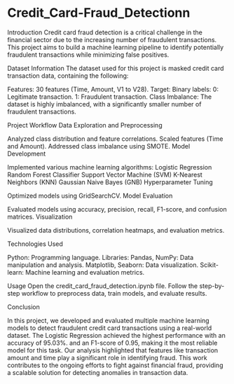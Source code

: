 # Credit_Card-Fraud_Detectionn
Introduction
Credit card fraud detection is a critical challenge in the financial sector due to the increasing number of fraudulent transactions. This project aims to build a machine learning pipeline to identify potentially fraudulent transactions while minimizing false positives.

Dataset Information
The dataset used for this project is masked credit card transaction data, containing the following:

Features: 30 features (Time, Amount, V1 to V28).
Target: Binary labels:
0: Legitimate transaction.
1: Fraudulent transaction.
Class Imbalance: The dataset is highly imbalanced, with a significantly smaller number of fraudulent transactions.

Project Workflow
Data Exploration and Preprocessing

Analyzed class distribution and feature correlations.
Scaled features (Time and Amount).
Addressed class imbalance using SMOTE.
Model Development

Implemented various machine learning algorithms:
Logistic Regression
Random Forest Classifier
Support Vector Machine (SVM)
K-Nearest Neighbors (KNN)
Gaussian Naive Bayes (GNB)
Hyperparameter Tuning

Optimized models using GridSearchCV.
Model Evaluation

Evaluated models using accuracy, precision, recall, F1-score, and confusion matrices.
Visualization

Visualized data distributions, correlation heatmaps, and evaluation metrics.

Technologies Used

Python: Programming language.
Libraries:
Pandas, NumPy: Data manipulation and analysis.
Matplotlib, Seaborn: Data visualization.
Scikit-learn: Machine learning and evaluation metrics.

Usage
Open the credit_card_fraud_detection.ipynb file.
Follow the step-by-step workflow to preprocess data, train models, and evaluate results.

Conclusion

In this project, we developed and evaluated multiple machine learning models to detect fraudulent credit card transactions using a real-world dataset. The Logistic Regression achieved the highest performance with an accuracy of 95.03%. and an F1-score of 0.95, making it the most reliable model for this task. Our analysis highlighted that features like transaction amount and time play a significant role in identifying fraud. This work contributes to the ongoing efforts to fight against financial fraud, providing a scalable solution for detecting anomalies in transaction data.


